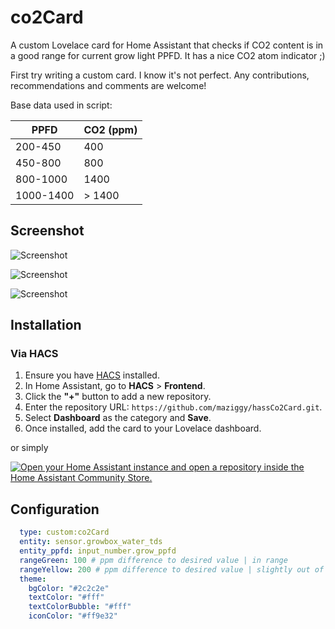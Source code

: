 # co2Card

A custom Lovelace card for Home Assistant that checks if CO2 content is in a good range for current grow light PPFD. It has a nice CO2 atom indicator ;)

First try writing a custom card. I know it's not perfect. Any contributions, recommendations and comments are welcome!

Base data used in script:

|    PPFD        | CO2 (ppm)  |
| -------------- | -----------|
|    200-450     |     400    |
|    450-800     |     800    |
|   800-1000     |    1400    |
|   1000-1400 	 |  > 1400    |


## Screenshot

![Screenshot](https://raw.githubusercontent.com/maziggy/hassCo2Card/refs/heads/main/screenshots/co2CardGreen2.png)

![Screenshot](https://raw.githubusercontent.com/maziggy/hassCo2Card/refs/heads/main/screenshots/co2CardYellow.png)

![Screenshot](https://raw.githubusercontent.com/maziggy/hassCo2Card/refs/heads/main/screenshots/co2CardRed.png)

## Installation

### Via HACS

1. Ensure you have [HACS](https://hacs.xyz/) installed.
2. In Home Assistant, go to **HACS** > **Frontend**.
3. Click the **"+"** button to add a new repository.
4. Enter the repository URL: `https://github.com/maziggy/hassCo2Card.git`.
5. Select **Dashboard** as the category and **Save**.
6. Once installed, add the card to your Lovelace dashboard.

or simply

[![Open your Home Assistant instance and open a repository inside the Home Assistant Community Store.](https://my.home-assistant.io/badges/hacs_repository.svg)](https://my.home-assistant.io/redirect/hacs_repository/?owner=Martin+Ziegler&repository=https%3A%2F%2Fgithub.com%2Fmaziggy%2FhassCo2Card.git&category=Dashboard)

## Configuration


```yaml
  type: custom:co2Card
  entity: sensor.growbox_water_tds
  entity_ppfd: input_number.grow_ppfd
  rangeGreen: 100 # ppm difference to desired value | in range
  rangeYellow: 200 # ppm difference to desired value | slightly out of range
  theme:
    bgColor: "#2c2c2e"
    textColor: "#fff"
    textColorBubble: "#fff"
    iconColor: "#ff9e32"
